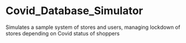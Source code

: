 # Covid_Database_Simulator
Simulates a sample system of stores and users, managing lockdown of stores depending on Covid status of shoppers
